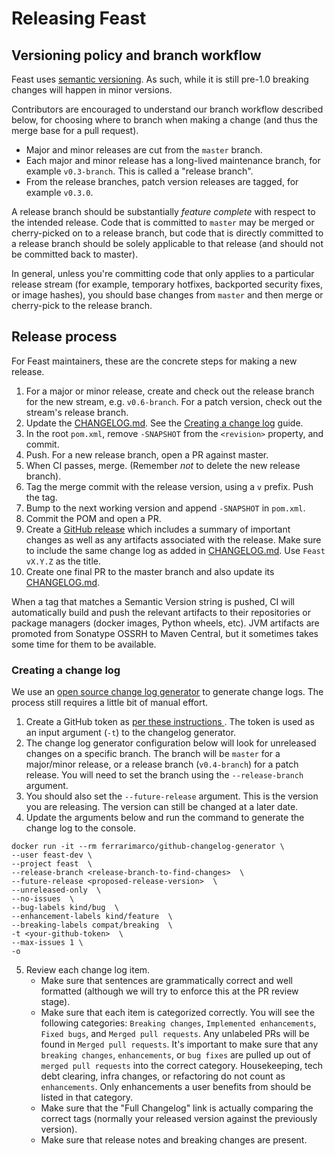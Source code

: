 # Releasing Feast

## Versioning policy and branch workflow

Feast uses [semantic versioning](https://semver.org/). As such, while it is still pre-1.0 breaking changes will happen in minor versions.

Contributors are encouraged to understand our branch workflow described below, for choosing where to branch when making a change (and thus the merge base for a pull request).

* Major and minor releases are cut from the `master` branch.
* Each major and minor release has a long-lived maintenance branch, for example `v0.3-branch`. This is called a "release branch".
* From the release branches, patch version releases are tagged, for example `v0.3.0`.

A release branch should be substantially _feature complete_ with respect to the intended release. Code that is committed to `master` may be merged or cherry-picked on to a release branch, but code that is directly committed to a release branch should be solely applicable to that release \(and should not be committed back to master\).

In general, unless you're committing code that only applies to a particular release stream \(for example, temporary hotfixes, backported security fixes, or image hashes\), you should base changes from `master` and then merge or cherry-pick to the release branch.

## Release process

For Feast maintainers, these are the concrete steps for making a new release.

1. For a major or minor release, create and check out the release branch for the new stream, e.g. `v0.6-branch`. For a patch version, check out the stream's release branch.
1. Update the [CHANGELOG.md]. See the [Creating a change log](#creating-a-change-log) guide.
1. In the root `pom.xml`, remove `-SNAPSHOT` from the `<revision>` property, and commit.
1. Push. For a new release branch, open a PR against master.
1. When CI passes, merge. (Remember _not_ to delete the new release branch).
1. Tag the merge commit with the release version, using a `v` prefix. Push the tag.
1. Bump to the next working version and append `-SNAPSHOT` in `pom.xml`.
1. Commit the POM and open a PR.
1. Create a [GitHub release](https://github.com/feast-dev/feast/releases) which includes a summary of important changes as well as any artifacts associated with the release. Make sure to include the same change log as added in [CHANGELOG.md]. Use `Feast vX.Y.Z` as the title.
1. Create one final PR to the master branch and also update its [CHANGELOG.md].

When a tag that matches a Semantic Version string is pushed, CI will automatically build and push the relevant artifacts to their repositories or package managers \(docker images, Python wheels, etc\). JVM artifacts are promoted from Sonatype OSSRH to Maven Central, but it sometimes takes some time for them to be available.

[CHANGELOG.md]: https://github.com/feast-dev/feast/blob/master/CHANGELOG.md

### Creating a change log

We use an [open source change log generator](https://hub.docker.com/r/ferrarimarco/github-changelog-generator/) to generate change logs. The process still requires a little bit of manual effort.
1. Create a GitHub token as [per these instructions ](https://github.com/github-changelog-generator/github-changelog-generator#github-token). The token is used as an input argument (`-t`) to the changelog generator.
2. The change log generator configuration below will look for unreleased changes on a specific branch. The branch will be `master` for a major/minor release, or a release branch (`v0.4-branch`) for a patch release. You will need to set the branch using the `--release-branch` argument.
3. You should also set the `--future-release` argument. This is the version you are releasing. The version can still be changed at a later date.
4. Update the  arguments below and run the command to generate the change log to the console.
```
docker run -it --rm ferrarimarco/github-changelog-generator \
--user feast-dev \
--project feast  \
--release-branch <release-branch-to-find-changes>  \
--future-release <proposed-release-version>  \
--unreleased-only  \
--no-issues  \
--bug-labels kind/bug  \
--enhancement-labels kind/feature  \
--breaking-labels compat/breaking  \
-t <your-github-token>  \
--max-issues 1 \
-o
```
5. Review each change log item.
    - Make sure that sentences are grammatically correct and well formatted (although we will try to enforce this at the PR review stage). 
    - Make sure that each item is categorized correctly. You will see the following categories: `Breaking changes`, `Implemented enhancements`, `Fixed bugs`, and `Merged pull requests`. Any unlabeled PRs will be found in `Merged pull requests`. It's important to make sure that any `breaking changes`, `enhancements`, or `bug fixes` are pulled up out of `merged pull requests` into the correct category. Housekeeping, tech debt clearing, infra changes, or refactoring do not count as `enhancements`. Only enhancements a user benefits from should be listed in that category.
    - Make sure that the "Full Changelog" link is actually comparing the correct tags (normally your released version against the previously version).
    - Make sure that release notes and breaking changes are present.
